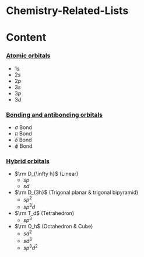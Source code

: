 # Chemistry-Related-Lists

# Content
### **[Atomic orbitals](https://github.com/Jatro-Tao/Chemistry-Collections/blob/main/Atomic%20orbitals/Atomic-orbitals.md)**
- $1s$
- $2s$
- $2p$
- $3s$
- $3p$
- $3d$
### **[Bonding and antibonding orbitals](https://github.com/Jatro-Tao/Chemistry-Related-Lists/blob/main/Bond%20orbitals/Bond-orbitals.md)** <!--Files are in Bond orbitals-->
- $\sigma$ Bond
- $\pi$ Bond
- $\delta$ Bond
- $\phi$ Bond
### **[Hybrid orbitals](https://github.com/Jatro-Tao/Chemistry-Collections/blob/main/Hybrid%20orbitals/Hybrid-orbitals.md)**
- $\rm D_{\infty h}$ (Linear)
  - $sp$
  - $sd$
- $\rm D_{3h}$ (Trigonal planar & trigonal bipyramid)
  - $sp^2$
  - $sp^3d$
- $\rm T_d$ (Tetrahedron)
  - $sp^3$
- $\rm O_h$ (Octahedron & Cube)
  - $sd^2$
  - $sd^3$
  - $sp^3d^2$
